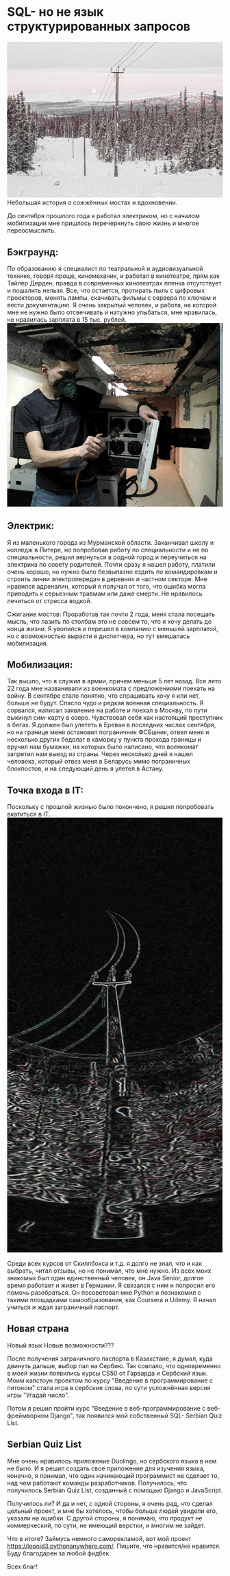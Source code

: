 # SQL- но не язык структурированных запросов
![img](preview2.jpg)
Небольшая история о сожжённых мостах и вдохновении.

До сентября прошлого года я работал электриком, но с началом мобилизации мне пришлось перечеркнуть свою жизнь и многое переосмыслить.

## Бэкграунд:
По образованию я специалист по театральной и аудиовизуальной технике, говоря проще, киномеханик, и работал в кинотеатре, прям как Тайлер Дерден, правда в современных кинотеатрах пленка отсутствует и пошалить нельзя. Все, что остается, протирать пыль с цифровых проекторов, менять лампы, скачивать фильмы с сервера по ключам и вести документацию. Я очень закрытый человек, и работа, на которой мне не нужно было отсвечивать и натужно улыбаться, мне нравилась, не нравилась зарплата в 15 тыс. рублей.
![img](cinema.jpg)

## Электрик:
Я из маленького города из Мурманской области. Заканчивал школу и колледж в Питере, но попробовав работу по специальности и не по специальности, решил вернуться в родной город и переучиться на электрика по совету родителей. Почти сразу я нашел работу, платили очень хорошо, но нужно было безвылазно ездить по командировкам и строить линии электропередач в деревнях и частном секторе. Мне нравился адреналин, который я получал от того, что ошибка могла приводить к серьезным травмам или даже смерти. Не нравилось лечиться от стресса водкой.

Сжигание мостов:
Проработав так почти 2 года, меня стала посещать мысль, что лазить по столбам это не совсем то, что я хочу делать до конца жизни. Я уволился и перешел в компанию с меньшей зарплатой, но с возможностью вырасти в диспетчера, но тут вмешалась мобилизация.

## Мобилизация:
Так вышло, что я служил в армии, причем меньше 5 лет назад. Все лето 22 года мне названивали из военкомата с предложениями поехать на войну. В сентябре стало понятно, что спрашивать хочу я или нет, больше не будут. Спасло чудо и редкая военная специальность. Я сорвался, написал заявление на работе и поехал в Москву, по пути выкинул сим-карту в озеро. Чувствовал себя как настоящий преступник в бегах. Я должен был улететь в Ереван в последних числах сентября, но на границе меня остановил пограничник ФСБшник, отвел меня и несколько других бедолаг в каморку у пункта прохода границы и вручил нам бумажки, на которых было написано, что военкомат запретил нам выезд из страны. Через несколько дней я нашел человека, который отвез меня в Беларусь мимо пограничных блокпостов, и на следующий день я улетел в Астану.

## Точка входа в IT:
Поскольку с прошлой жизнью было покончено, я решил попробовать вкатиться в IT.
![img](end.jpg)

Среди всех курсов от Скиллбокса и т.д. я долго не знал, что и как выбрать, читал отзывы, но не понимал, что мне нужно. Из всех моих знакомых был один единственный человек, он Java Senior, долгое время работает и живет в Германии. Я связался с ним и попросил его помочь разобраться. Он посоветовал мне Python и познакомил с такими площадками самообразования, как Coursera и Udemy. Я начал учиться и ждал заграничный паспорт.

## Новая страна
Новый язык
Новые возможности???

После получения заграничного паспорта в Казахстане, я думал, куда двинуть дальше, выбор пал на Сербию. Так совпало, что одновременно в моей жизни появились курсы CS50 от Гарварда и Сербский язык. Моим капстоун проектом по курсу "Введение в программирование с питоном" стала игра в сербские слова, по сути усложнённая версия игры "Угадай число".

Потом я решил пройти курс "Введение в веб-программирование с веб-фреймворком Django", так появился мой собственный SQL- Serbian Quiz List.

## Serbian Quiz List
Мне очень нравилось приложение Duolingo, но сербского языка в нем не было. И я решил создать свое приложение для изучения языка, конечно, я понимал, что один начинающий программист не сделает то, над чем работают команды разработчиков. Получилось, что получилось Serbian Quiz List, созданный с помощью Django и JavaScript.

Получилось ли?
И да и нет, с одной стороны, я очень рад, что сделал цельный проект, и мне бы хотелось, чтобы больше людей увидели его, указали на ошибки. С другой стороны, я понимаю, что продукт не коммерческий, по сути, не имеющий верстки, и многим не зайдет.

Что в итоге?
Займусь немного саморекламой, вот мой проект https://leonid3.pythonanywhere.com/. Пишите, что нравится/не нравится. 
Буду благодарен за любой фидбек.

Всех благ!
